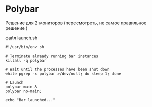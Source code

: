 # Polybar

Решение для 2 мониторов (пересмотреть, не самое правильное решение )

файл launch.sh

```
#!/usr/bin/env sh

# Terminate already running bar instances
killall -q polybar

# Wait until the processes have been shut down
while pgrep -x polybar >/dev/null; do sleep 1; done

# Launch
polybar main &
polybar no-main;

echo "Bar launched..."
```

##
